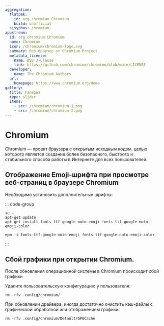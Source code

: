 ```yaml
---
aggregation:
  flatpak:
    id: org.chromium.Chromium
    build: unofficial
  sisyphus: chromium
appstream:
  id: org.chromium.Chromium
  name: Chromium
  icon: /chromium/chromium-logo.svg
  summary: Веб-браузер от Chromium Project
  metadata_license:
    name: BSD 3-Clause
    link: https://github.com/chromium/chromium/blob/main/LICENSE
  developer:
    name: The Chromium Authors
  url:
    homepage: https://www.chromium.org/Home
gallery:
  title: Галерея
  type: slider
  items:
    - src: /chromium/chromium-1.png
    - src: /chromium/chromium-2.png
---
```


# Chromium

Chromium — проект браузера с открытым исходным кодом, целью которого является создание более безопасного, быстрого и стабильного способа работы в Интернете для всех пользователей.

<AGWGallery />

<!--@include: @ru/apps/.parts/install/content-repo.md-->
<!--@include: @ru/apps/.parts/install/content-flatpak.md-->
<!--@include: @ru/apps/.parts/warns/unprivileged-spaces.md-->

## Отображение Emoji-шрифта при просмотре веб-страниц в браузере Chromium

Необходимо установить дополнительные шрифты:

::: code-group

```shell[apt-get]
su -
apt-get update
apt-get install fonts-ttf-google-noto-emoji fonts-ttf-google-noto-emoji-color
```

```shell[epm]
epm -i fonts-ttf-google-noto-emoji fonts-ttf-google-noto-emoji-color
```

:::

## Сбой графики при открытии Chromium.

После обновления операционной системы в Chromium происходит сбой графики

Удалите пользовательскую конфигурацию у пользователя:

```shell
rm -rfv .config/chromium/
```

При обновлении драйвера, иногда достаточно очистить кэш-файлы с графической обработкой или отображением графики:

```shell
rm -rfv .config/chromium/Default/GPUCache
```
